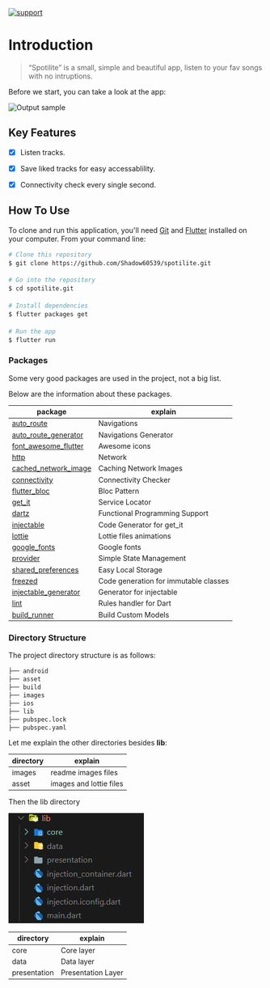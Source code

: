 
[![support](https://img.shields.io/badge/plateform-flutter%7Candroid%20studio-9cf?style=plastic&logo=appveyor)](https://github.com/Shadow60539/spotilite)

# Introduction

> “Spotilite”
is a small, simple and beautiful app,
listen to your fav songs with no intruptions.

Before we start, you can take a look at the app:

![Output sample](images/Spotilite.gif)

## Key Features

- [x] Listen tracks.
- [x] Save liked tracks for easy accessablility.
- [x] Connectivity check every single second.


## How To Use

To clone and run this application, you'll need [Git](https://git-scm.com) and [Flutter](https://flutter.dev/docs/get-started/install) installed on your computer. From your command line:

```bash
# Clone this repository
$ git clone https://github.com/Shadow60539/spotilite.git

# Go into the repository
$ cd spotilite.git

# Install dependencies
$ flutter packages get

# Run the app
$ flutter run
```


### Packages


Some very good packages are used in the project, not a big list.


Below are the information about these packages.


package | explain
---|---
[auto_route](https://pub.flutter-io.cn/packages/auto_route) | Navigations
[auto_route_generator](https://pub.flutter-io.cn/packages/hive_generator) | Navigations Generator
[font_awesome_flutter](https://pub.flutter-io.cn/packages/font_awesome_flutter) | Awesome icons
[http](https://pub.flutter-io.cn/packages/table_calendar) | Network
[cached_network_image](https://pub.flutter-io.cn/packages/cached_network_image) | Caching Network Images
[connectivity](https://pub.flutter-io.cn/packages/connectivity) | Connectivity Checker
[flutter_bloc](https://pub.flutter-io.cn/packages/flutter_bloc) | Bloc Pattern
[get_it](https://pub.flutter-io.cn/packages/cget_it) | Service Locator
[dartz](https://pub.flutter-io.cn/packages/dartz) | Functional Programming Support
[injectable](https://pub.flutter-io.cn/packages/injectable) | Code Generator for get_it
[lottie](https://pub.flutter-io.cn/packages/lottie) | Lottie files animations
[google_fonts](https://pub.flutter-io.cn/packages/google_fonts) | Google fonts 
[provider](https://pub.flutter-io.cn/packages/provider) | Simple State Management
[shared_preferences](https://pub.flutter-io.cn/packages/shared_preferences) | Easy Local Storage
[freezed](https://pub.flutter-io.cn/packages/freezed) | Code generation for immutable classes
[injectable_generator](https://pub.flutter-io.cn/packages/injectable_generator) | Generator for injectable
[lint](https://pub.flutter-io.cn/packages/lint) | Rules handler for Dart
[build_runner](https://pub.flutter-io.cn/packages/build_runner) | Build Custom Models

### Directory Structure

The project directory structure is as follows:

```
├── android
├── asset
├── build
├── images
├── ios
├── lib
├── pubspec.lock
├── pubspec.yaml

```


Let me explain the other directories besides **lib**:

directory | explain
---|---
images | readme images files
asset | images and lottie files

Then the lib directory


![lib](images/lib.png)



directory | explain
---|---
core | Core layer
data | Data layer
presentation | Presentation Layer

